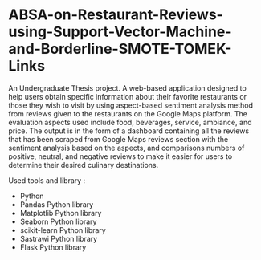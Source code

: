 # ABSA-on-Restaurant-Reviews-using-Support-Vector-Machine-and-Borderline-SMOTE-TOMEK-Links

An Undergraduate Thesis project. A web-based application designed to help users obtain specific information about their favorite restaurants or those they wish to visit by using aspect-based sentiment analysis method from reviews given to the restaurants on the Google Maps platform. The evaluation aspects used include food, beverages, service, ambiance, and price. The output is in the form of a dashboard containing all the reviews that has been scraped from Google Maps reviews section with the sentiment analysis based on the aspects, and comparisons numbers of positive, neutral, and negative reviews to make it easier for users to determine their desired culinary destinations.

Used tools and library :
- Python
- Pandas Python library
- Matplotlib Python library
- Seaborn Python library
- scikit-learn Python library
- Sastrawi Python library
- Flask Python library
